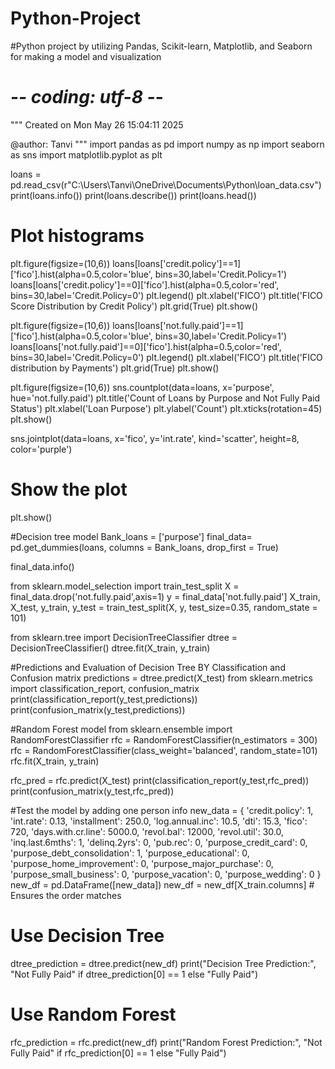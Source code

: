 # Python-Project
#Python project by utilizing Pandas, Scikit-learn, Matplotlib, and Seaborn for making a model and visualization 
# -*- coding: utf-8 -*-
"""
Created on Mon May 26 15:04:11 2025

@author: Tanvi
"""
import pandas as pd
import numpy as np
import seaborn as sns
import matplotlib.pyplot as plt

loans = pd.read_csv(r"C:\Users\Tanvi\OneDrive\Documents\Python\loan_data.csv")
print(loans.info())
print(loans.describe())
print(loans.head())

# Plot histograms
plt.figure(figsize=(10,6))
loans[loans['credit.policy']==1]['fico'].hist(alpha=0.5,color='blue',
                                              bins=30,label='Credit.Policy=1')
loans[loans['credit.policy']==0]['fico'].hist(alpha=0.5,color='red',
                                              bins=30,label='Credit.Policy=0')
plt.legend()
plt.xlabel('FICO')
plt.title('FICO Score Distribution by Credit Policy')
plt.grid(True)
plt.show()

plt.figure(figsize=(10,6))
loans[loans['not.fully.paid']==1]['fico'].hist(alpha=0.5,color='blue',
                                              bins=30,label='Credit.Policy=1')
loans[loans['not.fully.paid']==0]['fico'].hist(alpha=0.5,color='red',
                                              bins=30,label='Credit.Policy=0')
plt.legend()
plt.xlabel('FICO')
plt.title('FICO distribution by Payments')
plt.grid(True)
plt.show()

plt.figure(figsize=(10,6))
sns.countplot(data=loans, x='purpose', hue='not.fully.paid')
plt.title('Count of Loans by Purpose and Not Fully Paid Status')
plt.xlabel('Loan Purpose')
plt.ylabel('Count')
plt.xticks(rotation=45)
plt.show()

sns.jointplot(data=loans, x='fico', y='int.rate', kind='scatter', height=8, color='purple')

# Show the plot
plt.show()

#Decision tree model 
Bank_loans = ['purpose']
final_data= pd.get_dummies(loans, columns = Bank_loans, drop_first = True)

final_data.info()

from sklearn.model_selection import train_test_split
X = final_data.drop('not.fully.paid',axis=1)
y = final_data['not.fully.paid']
X_train, X_test, y_train, y_test = train_test_split(X, y, test_size=0.35, random_state = 101)

from sklearn.tree import DecisionTreeClassifier
dtree = DecisionTreeClassifier()
dtree.fit(X_train, y_train)

#Predictions and Evaluation of Decision Tree BY Classification and Confusion matrix
predictions = dtree.predict(X_test)
from sklearn.metrics import classification_report, confusion_matrix
print(classification_report(y_test,predictions))
print(confusion_matrix(y_test,predictions))

#Random Forest model
from sklearn.ensemble import RandomForestClassifier
rfc = RandomForestClassifier(n_estimators = 300)
rfc = RandomForestClassifier(class_weight='balanced', random_state=101)
rfc.fit(X_train, y_train)

rfc_pred = rfc.predict(X_test)
print(classification_report(y_test,rfc_pred))
print(confusion_matrix(y_test,rfc_pred))

#Test the model by adding one person info
new_data = {
    'credit.policy': 1,
    'int.rate': 0.13,
    'installment': 250.0,
    'log.annual.inc': 10.5,
    'dti': 15.3,
    'fico': 720,
    'days.with.cr.line': 5000.0,
    'revol.bal': 12000,
    'revol.util': 30.0,
    'inq.last.6mths': 1,
    'delinq.2yrs': 0,
    'pub.rec': 0,
    'purpose_credit_card': 0,
    'purpose_debt_consolidation': 1,
    'purpose_educational': 0,
    'purpose_home_improvement': 0,
    'purpose_major_purchase': 0,
    'purpose_small_business': 0,
    'purpose_vacation': 0,
    'purpose_wedding': 0
}
new_df = pd.DataFrame([new_data])
new_df = new_df[X_train.columns]  # Ensures the order matches
# Use Decision Tree
dtree_prediction = dtree.predict(new_df)
print("Decision Tree Prediction:", "Not Fully Paid" if dtree_prediction[0] == 1 else "Fully Paid")

# Use Random Forest
rfc_prediction = rfc.predict(new_df)
print("Random Forest Prediction:", "Not Fully Paid" if rfc_prediction[0] == 1 else "Fully Paid")


